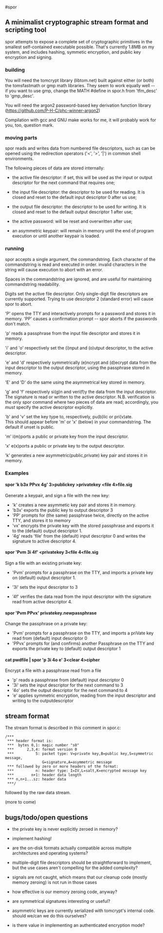 #spor

## A minimalist cryptographic stream format and scripting tool

spor attempts to expose a complete set of cryptographic primitives in 
the smallest self-contained executable possible.  That's currently 1.8MB 
on my system, and includes hashing, symmetic encryption, and public key 
encryption and signing.

### building

You will need the tomcrypt library (libtom.net) built against either (or 
both) the tomsfastmath or gmp math libraries.  They seem to work equally 
well -- if you want to use gmp, change the MATH #define in spor.h from 
'tfm_desc' to 'gmp_desc'.

You will need the argon2 password-based key derivation function library 
(https://github.com/P-H-C/phc-winner-argon2)

Compilation with gcc and GNU make works for me, it will probably work 
for you, too, question mark.

### moving parts

spor reads and writes data from numbered file descriptors, such as can 
be opened using the redirection operators ('<', '>', '|') in common 
shell environments.

The following pieces of data are stored internally:

 * the active file descriptor: if set, this will be used as the input or 
output descriptor for the next command that requires one;

 * the input file descriptor: the descriptor to be used for reading. It 
is closed and reset to the default input descriptor 0 after us
use;

 * the output file descriptor: the descriptor to be used for writing. It 
is closed and reset to the default output descriptor 1 after use;

 * the active password: will be reset and overwritten after use;

 * an asymmetric keypair: will remain in memory until the end 
of program execution or until another keypair is loaded. 


### running

spor accepts a single argument, the commandstring.  Each character of 
the commandstring is read and executed in order. invalid characters in 
the string will cause execution to abort with an error.

Spaces in the commandstring are ignored, and are useful for maintaining 
commandstring readability.

Digits set the active file descriptor. Only single-digit file 
descriptors are currently supported.  Trying to use descriptor 2 
(standard error) will cause spor to abort.

'P' opens the TTY and interactively prompts for a password and stores it 
in memory. 'PP' causes a confirmation prompt -- spor aborts if the 
passwords don't match.

'p' reads a passphrase from the input file descriptor and stores it in 
memory.

'i' and 'o' respectively set the (i)nput and (o)utput descriptor, to the 
active descriptor.

'e' and 'd' respectively symmetrically (e)ncrypt and (d)ecrypt data from 
the input descriptor to the output descriptor, using the passphrase 
stored in memory.

'E' and 'D' do the same using the asymmetrical key stored in memory.

'g' and 'f' respectively si(g)n and veri(f)y the data from the input 
descriptor.  The signature is read or written to the active descriptor. 
N.B. verification is the only spor command where two pieces of data are 
read; accordingly, you *must* specify the active descriptor explicitly.

'b' and 'v' set the key type to, respectively, pu(b)lic or pri(v)ate.  
This should appear before 'm' or 'x' (below) in your commandstring.  The 
default if unset is public.

'm' i(m)ports a public or private key from the input descriptor.

'x' e(x)ports a public or private key to the output descriptor.

'k' generates a new asymmetric(public,private) key pair and stores it in 
memory.


### Examples

####  spor 'k b3x PPvx 4g' 3>publickey >privatekey <file 4>file.sig

Generate a keypair, and sign a file with the new key:

 * 'k' creates a new asymmetic key pair and stores it in memory.
 * 'b3x' exports the public key to output descriptor 3
 * 'PP' prompts for (the same) passphrase twice, directly on the active 
TTY, and stores it to memory
 * 'vx' encrypts the private key with the stored passphrase and 
exports it to the (default) output descriptor 1.
 * '4g' reads 'file' from the (default) input descriptor 0 and 
writes the signature to active descriptor 4.


#### spor 'Pvm 3i 4f' <privatekey 3<file 4<file.sig

Sign a file with an existing private key:

 * 'Pvm' prompts for a passphrase on the TTY, and imports a private key 
on (default) output descriptor 1. 

 * '3i' sets the input descriptor to 3

 * '4f' verifies the data read from the input descriptor with the 
signature read from active descriptor 4.


#### spor 'Pvm PPvx' <privatekey >privatekey.newpassphrase

Change the passphrase on a private key:

 * 'Pvm' prompts for a passphrase on the TTY, and imports a priVate key 
read from (default) input descriptor 0
 * 'PPvx' prompts for (and confirms) another Passphrase on the TTY and 
exports the private key to (default) output descriptor 1


####  cat pwdfile | spor 'p 3i 4o e' 3<clear 4>cipher

Encrypt a file with a passphrase read from a file
 * 'p' reads a passphrase from (default) input descriptor 0
 * '3i' sets the input descriptor for the next command to 3
 * '4o' sets the output descriptor for the next command to 4
 * 'e' applies symmetric encryption, reading from the input 
descriptor and writing to the outputdescriptor


## stream format

The stream format is described in this comment in spor.c:

```
/***
 *** header format is:
 ***  bytes 0,1: magic number "s0"
 ***      2,3,4: format version 0
 ***          5: packet type: V=private key,B=public key,S=symmetric message,
                 G=signature,A=asymmetric message
 *** followed by zero or more headers of the format:
 ***          n: header type: I=IV,L=salt,K=encrypted message key
 ***        n+1: header data length
 *** n,n+1...sz: header data
 ***/
```

followed by the raw data stream. 

(more to come)


## bugs/todo/open questions

 * the private key is never explicitly zeroed in memory?

 * implement hashing!

 * are the on-disk formats actually compatible across multiple 
architectures and operating systems?

 * multiple-digit file descriptors should be straightforward to 
implement, but the use cases aren't compelling for the added complexity?

 * signals are not caught, which means that our cleanup code (mostly 
memory zeroing) is not run in those cases

 * how effective is our memory zeroing code, anyway?

 * are symmetrical signatures interesting or useful?

 * asymmetric keys are currently serialized with tomcrypt's internal 
code.  should we/can we do this ourselves?

 * is there value in implementing an authenticated encryption mode?

